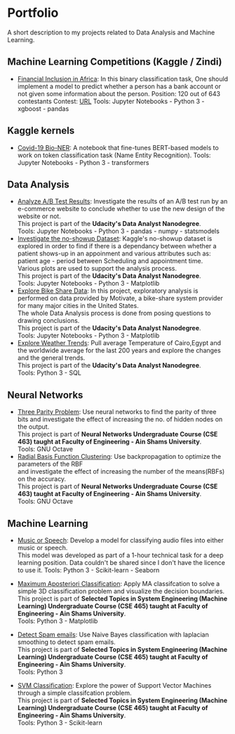 # Portfolio
A short description to my projects related to Data Analysis and Machine Learning.

## Machine Learning Competitions (Kaggle / Zindi)
- [Financial Inclusion in Africa](%5BZINDI%5DFinancial%20Inclusion%20in%20Africa/model.ipynb):
In this binary classification task, One should implement a model to predict whether a person has a bank account or not given some information about the person.
Position: 120 out of 643 contestants
Contest: [URL](https://zindi.africa/competitions/financial-inclusion-in-africa/)
Tools: Jupyter Notebooks - Python 3 - xgboost - pandas

## Kaggle kernels
- [Covid-19 Bio-NER](https://www.kaggle.com/amrkeleg/fine-tuning-bert-models-for-bio-entity-recognition):
A notebook that fine-tunes BERT-based models to work on token classification task (Name Entity Recognition).
Tools: Jupyter Notebooks - Python 3 - transformers

## Data Analysis
- [Analyze A/B Test Results](%5BDAND%5DAnalyze%20A%7CB%20Test%20Results/%5BDAND%5Danalyze_ab_test_results_notebook.ipynb): Investigate the results of an A/B test run by an e-commerce website to conclude whether to use the new design of the website or not.<br>
This project is part of the **Udacity's Data Analyst Nanodegree**.<br>
Tools: Jupyter Notebooks - Python 3 - pandas - numpy - statsmodels
- [Investigate the no-showup Dataset](%5BDAND%5DInvestigate%20the%20no-showup%20Dataset/%5BDAND%5Dinvestigate-a-dataset.ipynb): Kaggle's no-showup dataset is explored in order to find if there is a dependancy between whether a patient shows-up in an appoinment and various attributes such as: patient age - period between Scheduling and appointment time.<br>
Various plots are used to support the analysis process.<br>
This project is part of the **Udacity's Data Analyst Nanodegree**.<br>
Tools: Jupyter Notebooks - Python 3 - Matplotlib
- [Explore Bike Share Data](%5BDAND%5DExplore%20Bike%20Share%20Data/%5BDAND%5Dbike_share_analysis.ipynb): In this project, exploratory analysis is performed on data provided by Motivate, a bike-share system provider for many major cities in the United States.<br>
The whole Data Analysis process is done from posing questions to drawing conclusions.<br>
This project is part of the **Udacity's Data Analyst Nanodegree**.<br>
Tools: Jupyter Notebooks - Python 3 - Matplotlib
- [Explore Weather Trends](%5BDAND%5DExplore%20Weather%20Trends/%5BDAND%5Dexplore_weather_trends.py): Pull average Temperature of Cairo,Egypt and the worldwide average for the last 200 years and explore the changes and the general trends.<br>
This project is part of the **Udacity's Data Analyst Nanodegree**.<br>
Tools: Python 3 - SQL

## Neural Networks
- [Three Parity Problem](%5BNN%5DThree%20Parity%20Problem/solveThreeParityProblem.m): Use neural networks to find the parity of three bits and investigate the effect of increasing the no. of hidden nodes on the output.<br>
This project is part of **Neural Networks Undergraduate Course (CSE 463) taught at Faculty of Engineering - Ain Shams University**.<br>
Tools: GNU Octave
- [Radial Basis Function Clustering](%5BNN%5DRadial%20Basis%20Functions/solveDBmoonProblem.m): Use backpropagation to optimize the parameters of the RBF<br>
and investigate the effect of increasing the number of the means(RBFs) on the accuracy.<br>
This project is part of **Neural Networks Undergraduate Course (CSE 463) taught at Faculty of Engineering - Ain Shams University**.<br>
Tools: GNU Octave

## Machine Learning
- [Music or Speech](%5BML%5DSpeech%20vs%20Music%20Classification/%5BML%5DSpeech%20vs%20Music%20Classification.ipynb): Develop a model for classifying audio files into either music or speech.<br>
This model was developed as part of a 1-hour technical task for a deep learning position.
Data couldn't be shared since I don't have the licence to use it.
Tools: Python 3 - Scikit-learn - Seaborn

- [Maximum Aposteriori Classification](%5BML%5DMAP%20classification/MAP_classification.py): Apply MA classifcation to solve a simple 3D classification problem 
and visualize the decision boundaries.<br>
This project is part of **Selected Topics in System Engineering (Machine Learning) Undergraduate Course (CSE 465) taught at Faculty of Engineering - Ain Shams University**.<br>
Tools: Python 3 - Matplotlib

- [Detect Spam emails](%5BML%5DDetect%20spam%20mails/NaiveBayes.py): Use Naive Bayes classification with laplacian smoothing to detect spam emails.<br>
This project is part of **Selected Topics in System Engineering (Machine Learning) Undergraduate Course (CSE 465) taught at Faculty of Engineering - Ain Shams University**.<br>
Tools: Python 3

- [SVM Classification](%5BML%5DSupport%20Vector%20Machines/SVM.py): Explore the power of Support Vector Machines through a simple classifcation problem.<br>
This project is part of **Selected Topics in System Engineering (Machine Learning) Undergraduate Course (CSE 465) taught at Faculty of Engineering - Ain Shams University**.<br>
Tools: Python 3 - Scikit-learn
